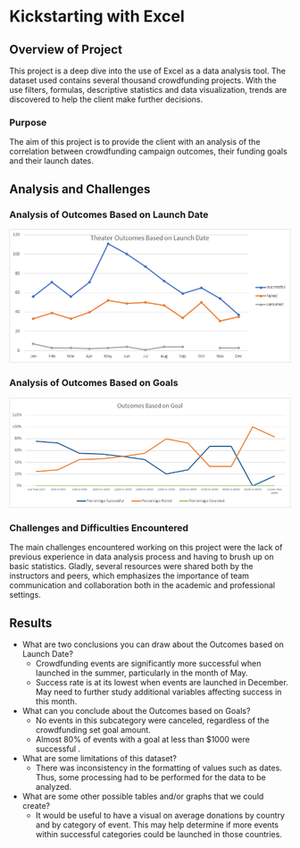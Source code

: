 # Kickstarting with Excel

## Overview of Project

This project is a deep dive into the use of Excel as a data analysis tool. The dataset used contains several thousand crowdfunding projects. With the use filters, formulas, descriptive statistics and data visualization, trends are discovered to help the client make further decisions.

### Purpose

The aim of this project is to provide the client with an analysis of the correlation between crowdfunding campaign outcomes, their funding goals and their launch dates. 

## Analysis and Challenges

### Analysis of Outcomes Based on Launch Date

![Theater_Outcomes_vs_Launch](Theater_Outcomes_vs_Launch.png)

### Analysis of Outcomes Based on Goals

![Outcomes_vs_Goals](Outcomes_vs_Goals.png)

### Challenges and Difficulties Encountered

The main challenges encountered working on this project were the lack of previous experience in data analysis process and having to brush up on basic statistics. Gladly, several resources were shared both by the instructors and peers, which emphasizes the importance of team communication and collaboration both in the academic and professional settings. 

## Results

- What are two conclusions you can draw about the Outcomes based on Launch Date?
  - Crowdfunding events are significantly more successful when launched in the summer, particularly in the month of May. 
  - Success rate is at its lowest when events are launched in December. May need to further study additional variables affecting success in this month. 
- What can you conclude about the Outcomes based on Goals?
  - No events in this subcategory were canceled, regardless of the crowdfunding set goal amount. 
  - Almost 80% of events with a goal at less than $1000 were successful .
- What are some limitations of this dataset?
  - There was inconsistency in the formatting of values such as dates. Thus, some processing had to be performed for the data to be analyzed.
- What are some other possible tables and/or graphs that we could create?
  - It would be useful to have a visual on average donations by country and by category of event. This may help determine if more events within successful categories could be launched in those countries. 
